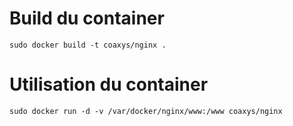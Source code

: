 Build du container
==================
```
sudo docker build -t coaxys/nginx .
```

Utilisation du container
========================
```
sudo docker run -d -v /var/docker/nginx/www:/www coaxys/nginx
```